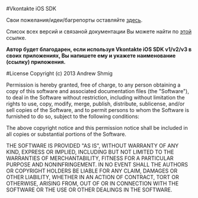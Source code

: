 #Vkontakte iOS SDK

Свои пожелания/идеи/багрепорты оставляйте [здесь](https://github.com/AndrewShmig/Vkontakte-iOS-SDK-v2.0/issues/new).

Список всех версий и связаной документации Вы можете найти по [этой](https://github.com/AndrewShmig/Vkontakte-iOS-SDK-LV/releases) ссылке.

**Автор будет благодарен, если используя Vkontakte iOS SDK v1/v2/v3 в своих приложениях, Вы напишете ему и укажете наименование
(ссылку) приложения.**

#License
Copyright (c) 2013 Andrew Shmig

Permission is hereby granted, free of charge, to any person obtaining a copy of this software and associated documentation files (the "Software"), to deal in the Software without restriction, including without limitation the rights to use, copy, modify, merge, publish, distribute, sublicense, and/or sell copies of the Software, and to permit persons to whom the Software is furnished to do so, subject to the following conditions:

The above copyright notice and this permission notice shall be included in all copies or substantial portions of the Software.

THE SOFTWARE IS PROVIDED "AS IS", WITHOUT WARRANTY OF ANY KIND, EXPRESS OR IMPLIED, INCLUDING BUT NOT LIMITED TO THE WARRANTIES OF MERCHANTABILITY, FITNESS FOR A PARTICULAR PURPOSE AND NONINFRINGEMENT. IN NO EVENT SHALL THE AUTHORS OR COPYRIGHT HOLDERS BE LIABLE FOR ANY CLAIM, DAMAGES OR OTHER LIABILITY, WHETHER IN AN ACTION OF CONTRACT, TORT OR OTHERWISE, ARISING FROM, OUT OF OR IN CONNECTION WITH THE SOFTWARE OR THE USE OR OTHER DEALINGS IN THE SOFTWARE.
